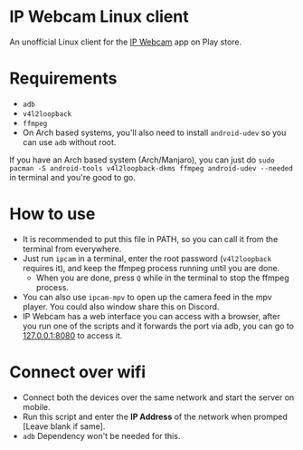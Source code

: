 # IP Webcam Linux client

An unofficial Linux client for the [IP Webcam](https://play.google.com/store/apps/details?id=com.pas.webcam) app on Play store.

# Requirements

- `adb`
- `v4l2loopback`
- `ffmpeg`
- On Arch based systems, you'll also need to install `android-udev` so you can use `adb` without root.

If you have an Arch based system (Arch/Manjaro), you can just do `sudo pacman -S android-tools v4l2loopback-dkms ffmpeg android-udev --needed` in terminal and you're good to go.

# How to use

- It is recommended to put this file in PATH, so you can call it from the terminal from everywhere.
- Just run `ipcam` in a terminal, enter the root password (`v4l2loopback` requires it), and keep the ffmpeg process running until you are done.
  - When you are done, press `Q` while in the terminal to stop the ffmpeg process.
- You can also use `ipcam-mpv` to open up the camera feed in the mpv player. You could also window share this on Discord.
- IP Webcam has a web interface you can access with a browser, after you run one of the scripts and it forwards the port via adb, you can go to [127.0.0.1:8080](https://127.0.0.1:8080) to access it.

# Connect over wifi

- Connect both the devices over the same network and start the server on mobile.
- Run this script and enter the **IP Address** of the network when promped [Leave blank if same].
- `adb` Dependency won't be needed for this.
